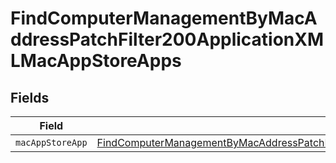 # FindComputerManagementByMacAddressPatchFilter200ApplicationXMLMacAppStoreApps


## Fields

| Field                                                                                                                                                                                                                 | Type                                                                                                                                                                                                                  | Required                                                                                                                                                                                                              | Description                                                                                                                                                                                                           |
| --------------------------------------------------------------------------------------------------------------------------------------------------------------------------------------------------------------------- | --------------------------------------------------------------------------------------------------------------------------------------------------------------------------------------------------------------------- | --------------------------------------------------------------------------------------------------------------------------------------------------------------------------------------------------------------------- | --------------------------------------------------------------------------------------------------------------------------------------------------------------------------------------------------------------------- |
| `macAppStoreApp`                                                                                                                                                                                                      | [FindComputerManagementByMacAddressPatchFilter200ApplicationXMLMacAppStoreAppsMacAppStoreApp](../../models/operations/findcomputermanagementbymacaddresspatchfilter200applicationxmlmacappstoreappsmacappstoreapp.md) | :heavy_minus_sign:                                                                                                                                                                                                    | N/A                                                                                                                                                                                                                   |